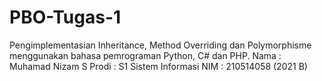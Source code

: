 # PBO-Tugas-1
Pengimplementasian Inheritance, Method Overriding dan Polymorphisme menggunakan bahasa pemrograman Python, C# dan PHP.
Nama : Muhamad Nizam S
Prodi : S1 Sistem Informasi
NIM : 210514058 (2021 B)
